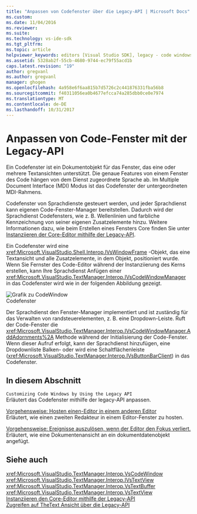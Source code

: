 ```yaml
---
title: "Anpassen von Codefenster über die Legacy-API | Microsoft Docs"
ms.custom: 
ms.date: 11/04/2016
ms.reviewer: 
ms.suite: 
ms.technology: vs-ide-sdk
ms.tgt_pltfrm: 
ms.topic: article
helpviewer_keywords: editors [Visual Studio SDK], legacy - code windows
ms.assetid: 5328ab2f-55cb-4680-9744-ec79f55acd1b
caps.latest.revision: "19"
author: gregvanl
ms.author: gregvanl
manager: ghogen
ms.openlocfilehash: 4a958e6f6aa815b7d5726c2c441876331fba56b8
ms.sourcegitcommit: f40311056ea0b4677efcca74a285dbb0ce0e7974
ms.translationtype: MT
ms.contentlocale: de-DE
ms.lasthandoff: 10/31/2017
---
```

# <a name="customizing-code-windows-by-using-the-legacy-api"></a>Anpassen von Code-Fenster mit der Legacy-API
Ein Codefenster ist ein Dokumentobjekt für das Fenster, das eine oder mehrere Textansichten unterstützt. Die genaue Features von einem Fenster des Code hängen von dem Dienst zugeordnete Sprache ab. Im Multiple Document Interface (MDI) Modus ist das Codefenster der untergeordneten MDI-Rahmens.  
  
 Codefenster von Sprachdienste gesteuert werden, und jeder Sprachdienst kann eigenen Code-Fenster-Manager bereitstellen. Dadurch wird der Sprachdienst Codefensters, wie z. B. Wellenlinien und farbliche Kennzeichnung von seiner eigenen Zusatzelemente hinzu. Weitere Informationen dazu, wie beim Erstellen eines Fensters Core finden Sie unter [Instanziieren der Core-Editor mithilfe der Legacy-API](../extensibility/instantiating-the-core-editor-by-using-the-legacy-api.md).  
  
 Ein Codefenster wird eine <xref:Microsoft.VisualStudio.Shell.Interop.IVsWindowFrame> -Objekt, das eine Textansicht und alle Zusatzelemente, in dem Objekt, positioniert wurde. Wenn Sie Fernster des Code-Editor während der Instanziierung des Kerns erstellen, kann Ihre Sprachdienst Anfügen einer <xref:Microsoft.VisualStudio.TextManager.Interop.IVsCodeWindowManager> in das Codefenster wird wie in der folgenden Abbildung gezeigt.  
  
 ![Grafik zu CodeWindow](../extensibility/media/vscodewindow.gif "Vscodewindow")  
Codefenster  
  
 Der Sprachdienst den Fenster-Manager implementiert und ist zuständig für das Verwalten von randsteuerelementen, z. B. eine Dropdown-Leiste. Ruft der Code-Fenster die <xref:Microsoft.VisualStudio.TextManager.Interop.IVsCodeWindowManager.AddAdornments%2A> Methode während der Initialisierung der Code-Fenster. Wenn dieser Aufruf erfolgt, kann der Sprachdienst hinzufügen, eine Dropdownliste Balken- oder wird eine Schaltflächenleiste (<xref:Microsoft.VisualStudio.TextManager.Interop.IVsButtonBarClient>) in das Codefenster.  
  
## <a name="in-this-section"></a>In diesem Abschnitt  
 `Customizing Code Windows by Using the Legacy API`  
 Erläutert das Codefenster mithilfe der legacy-API anpassen.  
  
 [Vorgehensweise: Hosten einen-Editor in einem anderen Editor](../extensibility/how-to-host-an-editor-in-another-editor.md)  
 Erläutert, wie einen zweiten Redakteur in einem Editor-Fenster zu hosten.  
  
 [Vorgehensweise: Ereignisse auszulösen, wenn der Editor den Fokus verliert.](../extensibility/how-to-fire-events-when-the-editor-loses-focus.md)  
 Erläutert, wie eine Dokumentenansicht an ein dokumentdatenobjekt angefügt.  
  
## <a name="see-also"></a>Siehe auch  
 <xref:Microsoft.VisualStudio.TextManager.Interop.VsCodeWindow>   
 <xref:Microsoft.VisualStudio.TextManager.Interop.IVsTextView>   
 <xref:Microsoft.VisualStudio.TextManager.Interop.VsTextBuffer>   
 <xref:Microsoft.VisualStudio.TextManager.Interop.VsTextView>   
 [Instanziieren den Core-Editor mithilfe der Legacy-API](../extensibility/instantiating-the-core-editor-by-using-the-legacy-api.md)   
 [Zugreifen auf TheText Ansicht über die Legacy-API](../extensibility/accessing-thetext-view-by-using-the-legacy-api.md)